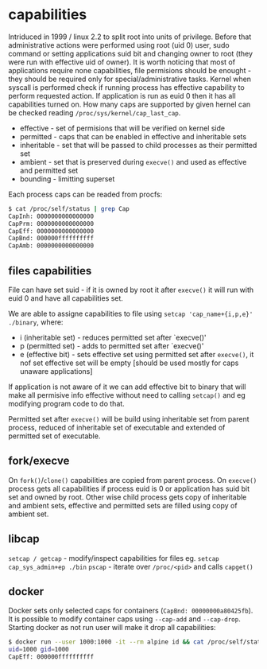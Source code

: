 # capabilities
Intriduced in 1999 / linux 2.2 to split root into units of privilege. Before that administrative actions were performed using root (uid 0) user, sudo command or setting applications suid bit and changing owner to root (they were run with effective uid of owner). It is worth noticing that most of applications require none capabilities, file permisions should be enought - they should be required only for special/administrative tasks.
Kernel when syscall is performed check if running process has effective capability to perform requested action. If application is run as euid 0 then it has all capabilities turned on.
How many caps are supported by given hernel can be checked reading `/proc/sys/kernel/cap_last_cap`.
* effective - set of permisions that will be verified on kernel side
* permitted - caps that can be enabled in effective and inheritable sets
* inheritable - set that will be passed to child processes as their permitted set
* ambient - set that is preserved during `execve()` and used as effective and permitted set
* bounding - limitting superset

Each process caps can be readed from procfs:
```bash
$ cat /proc/self/status | grep Cap
CapInh:	0000000000000000 
CapPrm:	0000000000000000 
CapEff:	0000000000000000
CapBnd:	000000ffffffffff 
CapAmb:	0000000000000000
```
## files capabilities
File can have set suid - if it is owned by root it after `execve()` it will run with euid 0 and have all capabilities set.

We are able to assigne capabilities to file using `setcap 'cap_name+{i,p,e}' ./binary`, where:
* i (inheritable set) - reduces permitted set after `execve()'
* p (permitted set) - adds to permitted set after `execve()'
* e (effective bit) - sets effective set using permitted set after `execve()`, it nof set effective set will be empty [should be used mostly for caps unaware applications]

If application is not aware of it we can add effective bit to binary that will make all permisive info effective without need to calling `setcap()` and eg modifying program code to do that.

Permitted set after `execve()` will be build using inheritable set from parent process, reduced of inheritable set of executable and extended of permitted set of executable.

## fork/execve
On `fork()`/`clone()` capabilities are copied from parent process. On `execve()` process gets all capabilities if process euid is 0 or application has suid bit set and owned by root.
Other wise child process gets copy of inheritable and ambient sets, effective and permitted sets are filled using copy of ambient set.

## libcap
`setcap / getcap` - modify/inspect capabilities for files eg. `setcap cap_sys_admin+ep ./bin`
`pscap` - iterate over `/proc/<pid>` and calls `capget()` 

## docker
Docker sets only selected caps for containers (`CapBnd:	00000000a80425fb`). It is possible to modify container caps using `--cap-add` and `--cap-drop`.
Starting docker as not run user will make it drop all capabilities: 
```bash
$ docker run --user 1000:1000 -it --rm alpine id && cat /proc/self/status | grep CapEff
uid=1000 gid=1000
CapEff:	000000ffffffffff
```
